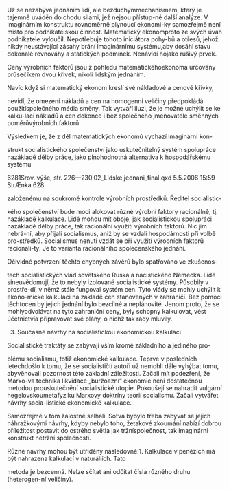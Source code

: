 
Už se nezabývá jednáním lidí, ale bezduchýmmechanismem, který je tajemně uváděn do chodu silami, jež nejsou přístup-né další analýze. V imaginárním konstruktu rovnoměrně plynoucí ekonomi-ky samozřejmě není místo pro podnikatelskou činnost. Matematický ekonomproto ze svých úvah podnikatele vyloučil. Nepotřebuje tohoto iniciátora pohy-bů a otřesů, jehož nikdy neustávající zásahy brání imaginárnímu systému,aby dosáhl stavu dokonalé rovnováhy a statických podmínek. Nenávidí hojako rušivý prvek.

Ceny výrobních faktorů jsou z pohledu matematickéhoekonoma určovány průsečíkem dvou křivek, nikoli lidským jednáním.

Navíc když si matematický ekonom kreslí své nákladové a cenové křivky,

nevidí, že omezení nákladů a cen na homogenní veličiny předpokládá použitíspolečného média směny. Tak vytváří iluzi, že je možné uchýlit se ke kalku-laci nákladů a cen dokonce i bez společného jmenovatele směnných poměrůvýrobních faktorů.

Výsledkem je, že z děl matematických ekonomů vychází imaginární kon-

strukt socialistického společenství jako uskutečnitelný systém spolupráce nazákladě dělby práce, jako plnohodnotná alternativa k hospodářskému systému

6281Srov. výše, str. 226—230.02_Lidske jednani_final.qxd 5.5.2006 15:59 StrÆnka 628

založenému na soukromé kontrole výrobních prostředků. Ředitel socialistic-

kého společenství bude moci alokovat různé výrobní faktory racionálně, tj. nazákladě kalkulace. Lidé mohou mít oboje, jak socialistickou spolupráci nazákladě dělby práce, tak racionální využití výrobních faktorů. Nic jim nebrá-ní, aby přijali socialismus, aniž by se vzdali hospodárnosti při volbě pro-středků. Socialismus nenutí vzdát se při využití výrobních faktorů racionali-ty. Je to varianta racionálního společenského jednání.

Očividné potvrzení těchto chybných závěrů bylo spatřováno ve zkušenos-

tech socialistických vlád sovětského Ruska a nacistického Německa. Lidé sineuvědomují, že to nebyly izolované socialistické systémy. Působily v prostře-dí, v němž stále fungoval systém cen. Tyto vlády se mohly uchýlit k ekono-mické kalkulaci na základě cen stanovených v zahraničí. Bez pomoci těchtocen by jejich jednání bylo bezcílné a neplánovité. Jenom proto, že se mohlyodvolávat na tyto zahraniční ceny, byly schopny kalkulovat, vést účetnictvía připravovat své plány, o nichž tak rády mluvily.

3. Současné návrhy na socialistickou ekonomickou kalkulaci

Socialistické traktáty se zabývají vším kromě základního a jediného pro-

blému socialismu, totiž ekonomické kalkulace. Teprve v posledních letechdošlo k tomu, že se socialističtí autoři už nemohli dále vyhýbat tomu, abyvěnovali pozornost této základní záležitosti. Začali mít podezření, že Marxo-va technika likvidace „buržoazní“ ekonomie není dostatečnou metodou prouskutečnění socialistické utopie. Pokoušejí se nahradit vulgární hegelovskoumetafyziku Marxovy doktríny teorií socialismu. Začali vytvářet návrhy socia-listické ekonomické kalkulace.

Samozřejmě v tom žalostně selhali. Sotva bybylo třeba zabývat se jejich náhražkovými návrhy, kdyby nebylo toho, žetakové zkoumání nabízí dobrou příležitost postavit do ostrého světla jak tržníspolečnost, tak imaginární konstrukt netržní společnosti.

Různé návrhy mohou být utříděny následovně:1. Kalkulace v penězích má být nahrazena kalkulací v naturáliích. Tato

metoda je bezcenná. Nelze sčítat ani odčítat čísla různého druhu (heterogen-ní veličiny).
